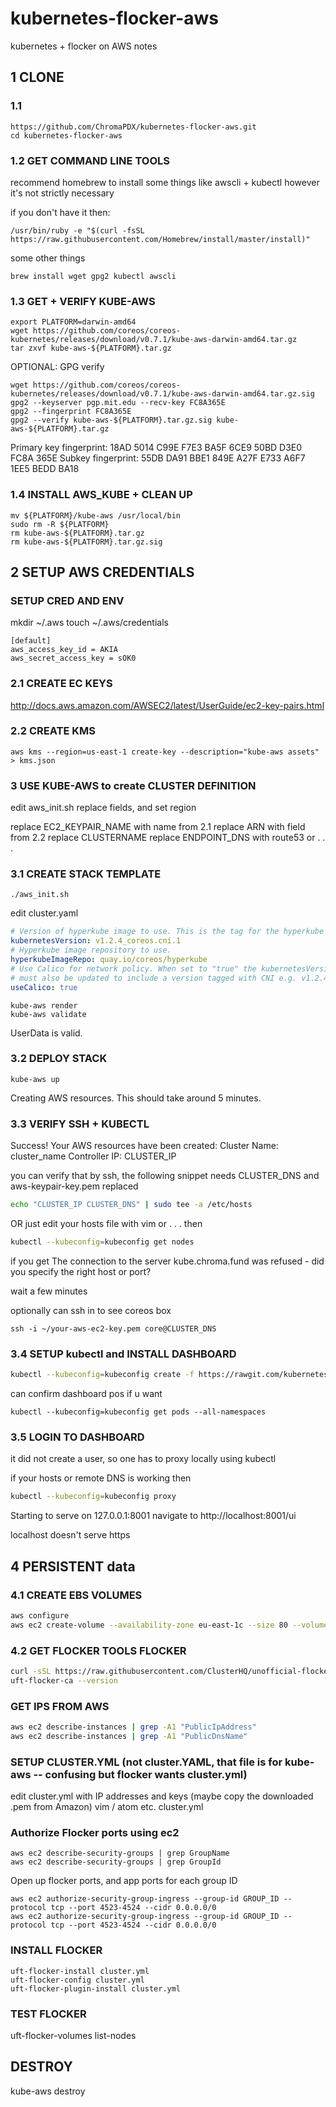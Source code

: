 # kubernetes-flocker-aws

kubernetes + flocker on AWS notes

## 1 CLONE

### 1.1

```
https://github.com/ChromaPDX/kubernetes-flocker-aws.git
cd kubernetes-flocker-aws
```

### 1.2 GET COMMAND LINE TOOLS

recommend homebrew to install some things like awscli + kubectl however it's not strictly necessary

if you don't have it then:
```
/usr/bin/ruby -e "$(curl -fsSL https://raw.githubusercontent.com/Homebrew/install/master/install)"
```

some other things

```
brew install wget gpg2 kubectl awscli
```

### 1.3 GET + VERIFY KUBE-AWS

```
export PLATFORM=darwin-amd64
wget https://github.com/coreos/coreos-kubernetes/releases/download/v0.7.1/kube-aws-darwin-amd64.tar.gz
tar zxvf kube-aws-${PLATFORM}.tar.gz
```

OPTIONAL: GPG verify

```
wget https://github.com/coreos/coreos-kubernetes/releases/download/v0.7.1/kube-aws-darwin-amd64.tar.gz.sig
gpg2 --keyserver pgp.mit.edu --recv-key FC8A365E
gpg2 --fingerprint FC8A365E
gpg2 --verify kube-aws-${PLATFORM}.tar.gz.sig kube-aws-${PLATFORM}.tar.gz
```

Primary key fingerprint: 18AD 5014 C99E F7E3 BA5F  6CE9 50BD D3E0 FC8A 365E
     Subkey fingerprint: 55DB DA91 BBE1 849E A27F  E733 A6F7 1EE5 BEDD BA18

### 1.4 INSTALL AWS_KUBE + CLEAN UP

```
mv ${PLATFORM}/kube-aws /usr/local/bin
sudo rm -R ${PLATFORM}
rm kube-aws-${PLATFORM}.tar.gz
rm kube-aws-${PLATFORM}.tar.gz.sig
```

## 2 SETUP AWS CREDENTIALS

### SETUP CRED AND ENV

mkdir ~/.aws
touch ~/.aws/credentials

```
[default]
aws_access_key_id = AKIA
aws_secret_access_key = sOK0
```

### 2.1 CREATE EC KEYS

http://docs.aws.amazon.com/AWSEC2/latest/UserGuide/ec2-key-pairs.html

### 2.2 CREATE KMS

```
aws kms --region=us-east-1 create-key --description="kube-aws assets" > kms.json
```

### 3 USE KUBE-AWS to create CLUSTER DEFINITION

edit aws_init.sh replace fields, and set region

replace EC2_KEYPAIR_NAME with name from 2.1
replace ARN with field from 2.2
replace CLUSTERNAME
replace ENDPOINT_DNS with route53 or . . .

### 3.1 CREATE STACK TEMPLATE

```
./aws_init.sh
```

edit cluster.yaml

```yml
# Version of hyperkube image to use. This is the tag for the hyperkube image repository.
kubernetesVersion: v1.2.4_coreos.cni.1
# Hyperkube image repository to use.
hyperkubeImageRepo: quay.io/coreos/hyperkube
# Use Calico for network policy. When set to "true" the kubernetesVersion (above)
# must also be updated to include a version tagged with CNI e.g. v1.2.4_coreos.cni.1
useCalico: true
```

```
kube-aws render
kube-aws validate
```
UserData is valid.

### 3.2 DEPLOY STACK

```
kube-aws up
```

Creating AWS resources. This should take around 5 minutes.

### 3.3 VERIFY SSH + KUBECTL

Success! Your AWS resources have been created:
Cluster Name: cluster_name
Controller IP:	CLUSTER_IP

you can verify that by ssh, the following snippet needs CLUSTER_DNS and aws-keypair-key.pem replaced
```sh
echo "CLUSTER_IP CLUSTER_DNS" | sudo tee -a /etc/hosts
```

OR just edit your hosts file with vim or . . . then

```sh
kubectl --kubeconfig=kubeconfig get nodes
```

if you get The connection to the server kube.chroma.fund was refused - did you specify the right host or port?

wait a few minutes

optionally can ssh in to see coreos box

```
ssh -i ~/your-aws-ec2-key.pem core@CLUSTER_DNS
```

### 3.4 SETUP kubectl and INSTALL DASHBOARD

```sh
kubectl --kubeconfig=kubeconfig create -f https://rawgit.com/kubernetes/dashboard/master/src/deploy/kubernetes-dashboard.yaml
```

can confirm dashboard pos if u want

```
kubectl --kubeconfig=kubeconfig get pods --all-namespaces
```

### 3.5 LOGIN TO DASHBOARD

it did not create a user, so one has to proxy locally using kubectl

if your hosts or remote DNS is working then
```sh
kubectl --kubeconfig=kubeconfig proxy
```

Starting to serve on 127.0.0.1:8001
navigate to http://localhost:8001/ui

localhost doesn't serve https

## 4 PERSISTENT data

### 4.1 CREATE EBS VOLUMES

```sh
aws configure
aws ec2 create-volume --availability-zone eu-east-1c --size 80 --volume-type gp2
```

### 4.2 GET FLOCKER TOOLS FLOCKER

```sh
curl -sSL https://raw.githubusercontent.com/ClusterHQ/unofficial-flocker-tools/master/go.sh | sh
uft-flocker-ca --version
```

### GET IPS FROM AWS

```sh
aws ec2 describe-instances | grep -A1 "PublicIpAddress"
aws ec2 describe-instances | grep -A1 "PublicDnsName"
```

### SETUP CLUSTER.YML (not cluster.YAML, that file is for kube-aws -- confusing but flocker wants cluster.yml)

edit cluster.yml with IP addresses and keys (maybe copy the downloaded .pem from Amazon)
vim / atom etc. cluster.yml

### Authorize Flocker ports using ec2

```
aws ec2 describe-security-groups | grep GroupName
aws ec2 describe-security-groups | grep GroupId
```
Open up flocker ports, and app ports for each group ID
```
aws ec2 authorize-security-group-ingress --group-id GROUP_ID --protocol tcp --port 4523-4524 --cidr 0.0.0.0/0
aws ec2 authorize-security-group-ingress --group-id GROUP_ID --protocol tcp --port 4523-4524 --cidr 0.0.0.0/0
```

### INSTALL FLOCKER

```
uft-flocker-install cluster.yml
uft-flocker-config cluster.yml
uft-flocker-plugin-install cluster.yml
```

### TEST FLOCKER

uft-flocker-volumes list-nodes

## DESTROY

kube-aws destroy
